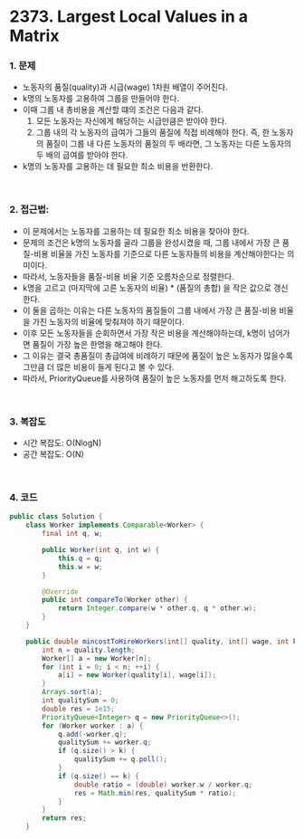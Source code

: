 # 2373. Largest Local Values in a Matrix

### 1. 문제

- 노동자의 품질(quality)과 시급(wage) 1차원 배열이 주어진다.
- k명의 노동자를 고용하여 그룹을 만들어야 한다.
- 이때 그룹 내 총비용을 계산할 떄의 조건은 다음과 같다.
  1. 모든 노동자는 자신에게 해당하는 시급만큼은 받아야 한다.
  2. 그룹 내의 각 노동자의 급여가 그들의 품질에 직접 비례해야 한다. 즉, 한 노동자의 품질이 그룹 내 다른 노동자의 품질의 두 배라면, 그 노동자는 다른 노동자의 두 배의 급여를 받아야 한다.
- k명의 노동자를 고용하는 데 필요한 최소 비용을 반환한다.

<br>

### 2. 접근법: 

- 이 문제에서는 노동자를 고용하는 데 필요한 최소 비용을 찾아야 한다.
- 문제의 조건은 k명의 노동자를 골라 그룹을 완성시켰을 때, 그룹 내에서 가장 큰 품질-비용 비율을 가진 노동자를 기준으로 다른 노동자들의 비용을 계산해야한다는 의미이다.
- 따라서, 노동자들을 품질-비용 비율 기준 오름차순으로 정렬한다.
- k명을 고르고 (마지막에 고른 노동자의 비율) * (품질의 총합) 을 작은 값으로 갱신한다.
- 이 둘을 곱하는 이유는 다른 노동자의 품질들이 그룹 내에서 가장 큰 품질-비용 비율을 가진 노동자의 비율에 맞춰져야 하기 때문이다.
- 이후 모든 노동자들을 순회하면서 가장 작은 비용을 계산해야하는데, k명이 넘어가면 품질이 가장 높은 한명을 해고해야 한다.
- 그 이유는 결국 총품질이 총급여에 비례하기 때문에 품질이 높은 노동자가 많을수록 그만큼 더 많은 비용이 들게 된다고 볼 수 있다.
- 따라서, PriorityQueue를 사용하여 품질이 높은 노동자를 먼저 해고하도록 한다.

<br>

### 3. 복잡도

- 시간 복잡도: O(NlogN)
- 공간 복잡도: O(N)

<br>

### 4. 코드

``` Java
public class Solution {
    class Worker implements Comparable<Worker> {
        final int q, w;

        public Worker(int q, int w) {
            this.q = q;
            this.w = w;
        }

        @Override
        public int compareTo(Worker other) {
            return Integer.compare(w * other.q, q * other.w);
        }
    }

    public double mincostToHireWorkers(int[] quality, int[] wage, int k) {
        int n = quality.length;
        Worker[] a = new Worker[n];
        for (int i = 0; i < n; ++i) {
            a[i] = new Worker(quality[i], wage[i]);
        }
        Arrays.sort(a);
        int qualitySum = 0;
        double res = 1e15;
        PriorityQueue<Integer> q = new PriorityQueue<>();
        for (Worker worker : a) {
            q.add(-worker.q);
            qualitySum += worker.q;
            if (q.size() > k) {
                qualitySum += q.poll();
            }
            if (q.size() == k) {
                double ratio = (double) worker.w / worker.q;
                res = Math.min(res, qualitySum * ratio);
            }
        }
        return res;
    }
```